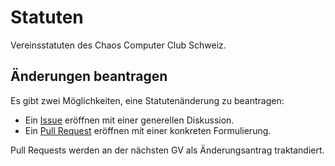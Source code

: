 # Statuten

Vereinsstatuten des Chaos Computer Club Schweiz.

## Änderungen beantragen

Es gibt zwei Möglichkeiten, eine Statutenänderung zu beantragen:

- Ein [Issue](https://github.com/ccc-ch/statuten/issues) eröffnen mit einer generellen Diskussion.
- Ein [Pull Request](https://github.com/ccc-ch/statuten/pulls) eröffnen mit einer konkreten Formulierung.

Pull Requests werden an der nächsten GV als Änderungsantrag traktandiert.
